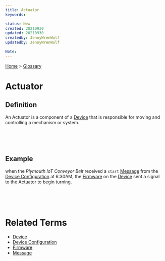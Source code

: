 ```yaml
---
title: Actuator
keywords: 

status: New
created: 20210930
updated: 20210930
createdby: JennyWrenWolf
updatedby: JennyWrenWolf

Note: 
---
```

[Home](../Index.md) > [Glossary](./Index.md)

# Actuator
## Definition
 An Actuator is a component of a [Device](./Device.md) that is responsible for moving and controlling a mechanism or system.

<br>
<br>
<br>

## Example
when the *Plymouth IoT Conveyor Belt* received a `start` [Message](./Message.md) from the [Device Configuration](./DeviceConfiguration) at 6:30AM, the [Firmware](./Firmware.md) on the [Device](./Device.md) sent a signal to the Actuator to begin turning.

<br>
<br>
<br>

# Related Terms
- [Device](./Device.md)
- [Device Configuration](./DeviceConfiguration)
- [Firmware](./Firmware.md)
- [Message](./Message.md)